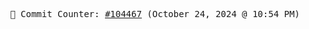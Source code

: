 <p align="center">
    <samp>
        📮 Commit Counter: <a href="https://github.com/Javascript-void0/Javascript-void0/commits/main">#104467</a> (October 24, 2024 @ 10:54 PM)
    </samp>
</p>